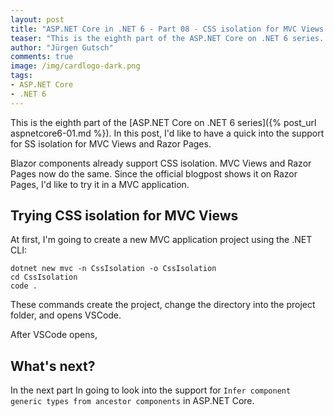 ```yaml
---
layout: post
title: "ASP.NET Core in .NET 6 - Part 08 - CSS isolation for MVC Views and Razor Pages"
teaser: "This is the eighth part of the ASP.NET Core on .NET 6 series. In this post, I'd like to have a quick  into the support for SS isolation for MVC Views and Razor Pages."
author: "Jürgen Gutsch"
comments: true
image: /img/cardlogo-dark.png
tags: 
- ASP.NET Core
- .NET 6
---
```


This is the eighth part of the [ASP.NET Core on .NET 6 series]({% post_url aspnetcore6-01.md %}). In this post, I'd like to have a quick  into the support for SS isolation for MVC Views and Razor Pages.

Blazor components already support CSS isolation. MVC Views and Razor Pages now do the same. Since the official blogpost shows it on Razor Pages, I'd like to try it in a MVC application.

## Trying CSS isolation for MVC Views

 At first, I'm going to create a new MVC application project using the .NET CLI:

``` shell
dotnet new mvc -n CssIsolation -o CssIsolation
cd CssIsolation
code .
```

These commands create the project, change the directory into the project folder, and opens VSCode.

After VSCode opens, 















## What's next?

In the next part In going to look into the support for `Infer component generic types from ancestor components` in ASP.NET Core.

